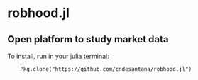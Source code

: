 # robhood.jl

## Open platform to study market data

To install, run in your julia terminal: 

        Pkg.clone("https://github.com/cndesantana/robhood.jl")
